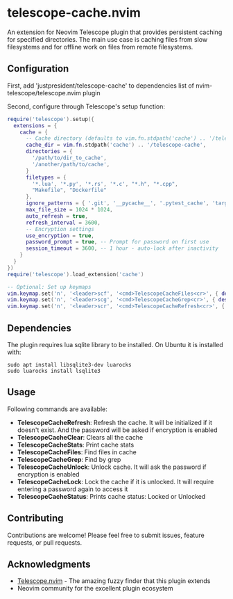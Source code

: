 # telescope-cache.nvim

An extension for Neovim Telescope plugin that provides persistent caching for specified directories. The main use case is caching files from slow filesystems and for offline work on files from remote filesystems.

## Configuration

First, add 'justpresident/telescope-cache' to dependencies list of nvim-telescope/telescope.nvim plugin

Second, configure through Telescope's setup function:

```lua
require('telescope').setup({
  extensions = {
    cache = {
      -- Cache directory (defaults to vim.fn.stdpath('cache') .. '/telescope-cache')
      cache_dir = vim.fn.stdpath('cache') .. '/telescope-cache',
      directories = {
        '/path/to/dir_to_cache',
        '/another/path/to/cache',
      }
      filetypes = {
        '*.lua', '*.py', '*.rs', '*.c', "*.h", "*.cpp",
        "Makefile", "Dockerfile"
      },
      ignore_patterns = { '.git', '__pycache__', '.pytest_cache', 'target', 'build', 'buck-out'},
      max_file_size = 1024 * 1024,
      auto_refresh = true,
      refresh_interval = 3600,
      -- Encryption settings
      use_encryption = true,
      password_prompt = true, -- Prompt for password on first use
      session_timeout = 3600, -- 1 hour - auto-lock after inactivity
    }
  }
})
require('telescope').load_extension('cache')

-- Optional: Set up keymaps
vim.keymap.set('n', '<leader>scf', '<cmd>TelescopeCacheFiles<cr>', { desc = '[S]earch [C]ached [F]iles' })
vim.keymap.set('n', '<leader>scg', '<cmd>TelescopeCacheGrep<cr>', { desc = '[S]earch [C]ached by [G]rep' })
vim.keymap.set('n', '<leader>scr', '<cmd>TelescopeCacheRefresh<cr>', { desc = '[S]earch [C]ache [R]efresh' })
```

## Dependencies

The plugin requires lua sqlite library to be installed. On Ubuntu it is installed with:

```
sudo apt install libsqlite3-dev luarocks
sudo luarocks install lsqlite3
```

## Usage

Following commands are available:

- **TelescopeCacheRefresh**: Refresh the cache. It will be initialized if it doesn't exist. And the password will be asked if encryption is enabled
- **TelescopeCacheClear**: Clears all the cache
- **TelescopeCacheStats**: Print cache stats
- **TelescopeCacheFiles**: Find files in cache
- **TelescopeCacheGrep**: Find by grep
- **TelescopeCacheUnlock**: Unlock cache. It will ask the password if encryption is enabled
- **TelescopeCacheLock**: Lock the cache if it is unlocked. It will require entering a password again to access it
- **TelescopeCacheStatus**: Prints cache status: Locked or Unlocked

## Contributing

Contributions are welcome! Please feel free to submit issues, feature requests, or pull requests.


## Acknowledgments

- [Telescope.nvim](https://github.com/nvim-telescope/telescope.nvim) - The amazing fuzzy finder that this plugin extends
- Neovim community for the excellent plugin ecosystem

